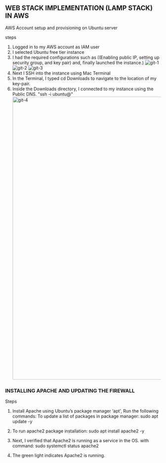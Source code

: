## WEB STACK IMPLEMENTATION (LAMP STACK) IN AWS

AWS Account setup and provisioning on Ubuntu server

steps

1. Logged in to my AWS account as IAM user
2. I selected Ubuntu free tier instance
3. I had the required configurations such as ((Enabling public IP, setting up security group, and key pair) and, finally launched the instance.)
   ![git-1](https://user-images.githubusercontent.com/99102616/205598041-8db60c38-cd68-4744-acd8-97fc21ac73d6.png)
   ![git-2](https://user-images.githubusercontent.com/99102616/205598658-252b53e3-9072-476c-8576-9efbd8027b38.png)
   ![git-3](https://user-images.githubusercontent.com/99102616/205598688-4128e032-9eab-4ae7-8841-b0d92955c705.png)
4. Next I SSH into the instance using Mac Terminal 
5. In the Terminal, I typed cd Downloads to navigate to the location of my key-pair. 
6. Inside the Downloads directory, I connected to my instance using the Public DNS. "ssh -i <keypair-name> ubuntu@<pubicDNS>"
   <img width="917" alt="git-4" src="https://user-images.githubusercontent.com/99102616/205599871-ac62cdb2-1e96-4e8d-92a3-d24a0b722bac.png">

### INSTALLING APACHE AND UPDATING THE FIREWALL

Steps
1. Install Apache using Ubuntu’s package manager ‘apt', Run the following commands: To update a list of packages in package manager: sudo apt update -y

2. To run apache2 package installation: sudo apt install apache2 -y

3. Next, I verified that Apache2 is running as a service in the OS. with command: sudo systemctl status apache2

4. The green light indicates Apache2 is running.

